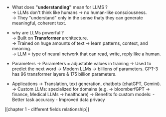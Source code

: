 
- What does **"understanding"** mean for LLMS ?  
	-> LLMs don't think like humans -> no human-like consciousness.  
	-> They "understand" only in the sense thaty they can generate meaningful, coherent text. 

-  why are LLMs powerful ?  
	-> Built on **Transformer** architecture.  
	-> Trained on huge amounts of text -> learn patterns, context, and meaning.    
	-> LLM = type of neural network that can read, write, reply like a human.

-  Parameters
	-> Parameters = adjustable values in training
	-> Used to predict the next word
	 -> Modern LLMs -> billions of parameters.
	 GPT-3 has 96 transformer layers & 175 billion parameters. 

-  Applications
   -> Translation, text generation, chatbots (chatGPT, Gemini). 
   -> Custom LLMs: specialized for domains (e.g. -> bloomberfGPT -> finance, Medical LLMs -> healthcare)
   -> Benefits fo custom models:
	   - Better task accuracy
	   - Improved data privacy

[[chapter 1 - different fields relationship]]

